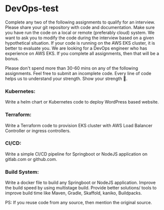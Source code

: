 # DevOps-test

Complete any two of the following assignments to qualify for an interview. Please share your git repository with code and documentation. Make sure you have run the code on a local or remote (preferably cloud) system. We want to ask you to modify the code during the interview based on a given hypothetical situation. If your code is running on the AWS EKS cluster, it is better to evaluate you. We are looking for a DevOps engineer who has experience on AWS EKS. If you complete all assignments, then that will be a bonus. 

Please don't spend more than 30-60 mins on any of the following assignments. Feel free to submit an incomplete code. Every line of code helps us to understand your strength. Show your strength 💪.

### Kubernetes:

Write a helm chart or Kubernetes code to deploy WordPress based website. 

### Terraform:

Write a Terraform code to provision EKS cluster with AWS Load Balancer Controller or ingress controllers.

### CI/CD:

Write a simple CI/CD pipeline for Springboot or NodeJS application on gitlab.com or github.com.

### Build System:

Write a docker file to build any Springboot or NodeJS application. Improve the build speed by using multistage build. Provide better solutions/ tools to improve build time like Maven, Gradle, Skaffold, kaniko, Buildpacks. 

PS: If you reuse code from any source, then mention the original source. 
